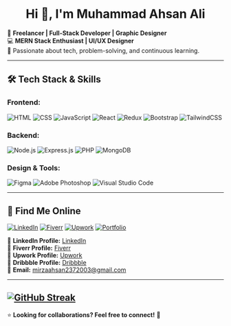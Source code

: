 <h1 align="center">Hi 👋, I'm Muhammad Ahsan Ali</h1>

🚀 **Freelancer | Full-Stack Developer | Graphic Designer**  
💻 **MERN Stack Enthusiast | UI/UX Designer**  
🎯 Passionate about tech, problem-solving, and continuous learning.  

---

## 🛠 Tech Stack & Skills

### **Frontend:**
![HTML](https://img.shields.io/badge/HTML5-E34F26?style=for-the-badge&logo=html5&logoColor=white)
![CSS](https://img.shields.io/badge/CSS3-1572B6?style=for-the-badge&logo=css3&logoColor=white)
![JavaScript](https://img.shields.io/badge/JavaScript-F7DF1E?style=for-the-badge&logo=javascript&logoColor=black)
![React](https://img.shields.io/badge/React-20232A?style=for-the-badge&logo=react&logoColor=61DAFB)
![Redux](https://img.shields.io/badge/Redux-764ABC?style=for-the-badge&logo=redux&logoColor=white)
![Bootstrap](https://img.shields.io/badge/Bootstrap-563D7C?style=for-the-badge&logo=bootstrap&logoColor=white)
![TailwindCSS](https://img.shields.io/badge/TailwindCSS-38B2AC?style=for-the-badge&logo=tailwind-css&logoColor=white)

### **Backend:**
![Node.js](https://img.shields.io/badge/Node.js-43853D?style=for-the-badge&logo=node.js&logoColor=white)
![Express.js](https://img.shields.io/badge/Express.js-404D59?style=for-the-badge)
![PHP](https://img.shields.io/badge/PHP-777BB4?style=for-the-badge&logo=php&logoColor=white)
![MongoDB](https://img.shields.io/badge/MongoDB-4EA94B?style=for-the-badge&logo=mongodb&logoColor=white)

### **Design & Tools:**
![Figma](https://img.shields.io/badge/Figma-F24E1E?style=for-the-badge&logo=figma&logoColor=white)
![Adobe Photoshop](https://img.shields.io/badge/Adobe_Photoshop-31A8FF?style=for-the-badge&logo=adobe-photoshop&logoColor=white)
![Visual Studio Code](https://img.shields.io/badge/VSCode-007ACC?style=for-the-badge&logo=visual-studio-code&logoColor=white)

---

## 📢 Find Me Online

[![LinkedIn](https://img.shields.io/badge/LinkedIn-0077B5?style=for-the-badge&logo=linkedin&logoColor=white)](https://www.linkedin.com/in/mirzaahsanali/)
[![Fiverr](https://img.shields.io/badge/Fiverr-1DBF73?style=for-the-badge&logo=fiverr&logoColor=white)](https://www.fiverr.com/s/pdGVWm)
[![Upwork](https://img.shields.io/badge/Upwork-6FDA44?style=for-the-badge&logo=upwork&logoColor=white)](https://www.upwork.com/freelancers/~015f51e2eabe707d9a)
[![Portfolio](https://img.shields.io/badge/Portfolio-EA4C89?style=for-the-badge&logo=dribbble&logoColor=white)](https://www.dribbble.com/pixelfusionbypeter) 

🔗 **LinkedIn Profile:** [LinkedIn](https://www.linkedin.com/in/mirzaahsanali)  
🔗 **Fiverr Profile:** [Fiverr](https://www.fiverr.com/s/pdGVWml)  
🔗 **Upwork Profile:** [Upwork](https://www.upwork.com/freelancers/~015f51e2eabe707d9a)  
🔗 **Dribbble Profile:** [Dribbble](https://www.dribbble.com/pixelfusionbypeter)  
📧 **Email:** mirzaahsan2372003@gmail.com  

---
[![GitHub Streak](https://streak-stats.demolab.com?user=mirzaahsanali&theme=onedark-duo&hide_border=false)](https://git.io/streak-stats)
---

⭐ **Looking for collaborations? Feel free to connect!** 🚀
